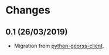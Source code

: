 # Changes

## 0.1 (26/03/2019)
* Migration from [python-georss-client](https://github.com/exxamalte/python-georss-client).
